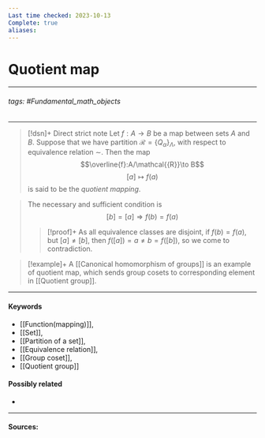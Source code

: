 ```yaml
---
Last time checked: 2023-10-13
Complete: true
aliases:
---
```

# Quotient map
***
###### tags: #Fundamental_math_objects 
***
>[!dsn]+ Direct strict note
>Let $f:A\to B$ be a map between sets $A$ and $B$. Suppose that we have partition $\mathcal{R}=\{Q_{\alpha}\}_{\Lambda}$, with respect to equivalence relation $\sim$. Then the map
>$$\overline{f}:A/\mathcal{{R}}\to B$$
>$$[a]\mapsto f(a)$$
>is said to be the *quotient mapping*.

>The necessary and sufficient condition is
>$$[b]=[a]\Rightarrow f(b)=f(a)$$
>>[!proof]+
>>As all equivalence classes are disjoint, if $f(b)=f(a)$, but $[a]\ne[b]$, then $f([a])=a\ne b=f([b])$, so we come to contradiction.

>[!example]+ 
>A [[Canonical homomorphism of groups]] is an example of quotient map, which sends group cosets to corresponding element in [[Quotient group]].
***
#### Keywords
- [[Function(mapping)]],
- [[Set]],
- [[Partition of a set]],
- [[Equivalence relation]],
- [[Group coset]],
- [[Quotient group]]
#### Possibly related
- 
***
#### Sources: